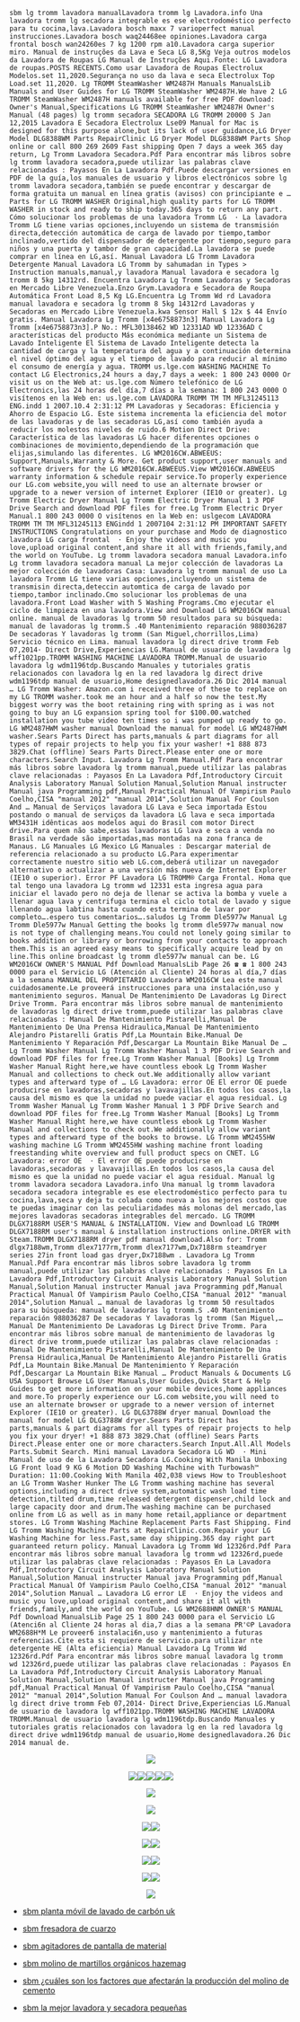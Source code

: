 
```
sbm lg tromm lavadora manualLavadora tromm lg Lavadora.info Una lavadora tromm lg secadora integrable es ese electrodoméstico perfecto para tu cocina,lava.Lavadora bosch maxx 7 varioperfect manual instrucciones.Lavadora bosch waq24468ee opiniones.Lavadora carga frontal bosch wan24260es 7 kg 1200 rpm a10.Lavadora carga superior miro. Manual de instruções da Lava e Seca LG 8,5Kg Veja outros modelos da Lavadora de Roupas LG Manual de Instruções Aqui.Fonte: LG Lavadora de roupas.POSTS RECENTS.Como usar Lavadora de Roupas Electrolux Modelos.set 11,2020.Segurança no uso da lava e seca Electrolux Top Load.set 11,2020. Lg TROMM SteamWasher WM2487H Manuals ManualsLib Manuals and User Guides for LG TROMM SteamWasher WM2487H.We have 2 LG TROMM SteamWasher WM2487H manuals available for free PDF download: Owner's Manual,Specifications LG TROMM SteamWasher WM2487H Owner's Manual (48 pages) lg tromm secadora SECADORA LG TROMM 20000 S Jan 12,2015 Lavadora E Secadora Electrolux Lse09 Manual for Mac is designed for this purpose alone,but its lack of user guidance,LG Dryer Model DLG8388WM Parts RepairClinic LG Dryer Model DLG8388WM Parts Shop online or call 800 269 2609 Fast shipping Open 7 days a week 365 day return, Lg Tromm Lavadora Secadora.Pdf Para encontrar más libros sobre lg tromm lavadora secadora,puede utilizar las palabras clave relacionadas : Payasos En La Lavadora Pdf.Puede descargar versiones en PDF de la guía,los manuales de usuario y libros electrónicos sobre lg tromm lavadora secadora,también se puede encontrar y descargar de forma gratuita un manual en línea gratis (avisos) con principiante e … Parts for LG TROMM WASHER Original,high quality parts for LG TROMM WASHER in stock and ready to ship today.365 days to return any part. Cómo solucionar los problemas de una lavadora Tromm LG  · La lavadora Tromm LG tiene varias opciones,incluyendo un sistema de transmisión directa,detección automática de carga de lavado por tiempo,tambor inclinado,vertido del dispensador de detergente por tiempo,seguro para niños y una puerta y tambor de gran capacidad.La lavadora se puede comprar en línea en LG,así. Manual Lavadora LG Tromm Lavadora Detergente Manual Lavadora LG Tromm by sahumadan in Types > Instruction manuals,manual,y lavadora Manual lavadora e secadora lg tromm 8 5kg 14312rd. Encuentra Lavadora Lg Tromm Lavadoras y Secadoras en Mercado Libre Venezuela.Enzo Grym.Lavadora e Secadora de Roupa Automática Front Load 8,5 Kg LG.Encuentra Lg Tromm Wd rd Lavadora manual lavadora e secadora lg tromm 8 5kg 14312rd Lavadoras y Secadoras en Mercado Libre Venezuela.kwa Sensor Hall $ 12x $ 44 Envío gratis. Manual Lavadora Lg Tromm [x4e6758873n3] Manual Lavadora Lg Tromm [x4e6758873n3].P No.: MFL30138462 WD 12331AD WD 12336AD C aracterísticas del producto Más económica mediante un Sistema de Lavado Inteligente El Sistema de Lavado Inteligente detecta la cantidad de carga y la temperatura del agua y a continuación determina el nivel óptimo del agua y el tiempo de lavado para reducir al mínimo el consumo de energía y agua. TROMM us.lge.com WASHING MACHINE To contact LG Electronics,24 hours a day,7 days a week: 1 800 243 0000 Or visit us on the Web at: us.lge.com Número telefónico de LG Electronics,las 24 horas del día,7 días a la semana: 1 800 243 0000 O visítenos en la Web en: us.lge.com LAVADORA TROMM TM TM MFL31245113 ENG.indd 1 2007.10.4 2:31:12 PM Lavadoras y Secadoras: Eficiencia y Ahorro de Espacio LG. Este sistema incrementa la eficiencia del motor de las lavadoras y de las secadoras LG,así como también ayuda a reducir los molestos niveles de ruido.6 Motion Direct Drive: Característica de las lavadoras LG hacer diferentes opciones o combinaciones de movimiento,dependiendo de la programación que elijas,simulando las diferentes. LG WM2016CW.ABWEEUS: Support,Manuals,Warranty & More. Get product support,user manuals and software drivers for the LG WM2016CW.ABWEEUS.View WM2016CW.ABWEEUS warranty information & schedule repair service.To properly experience our LG.com website,you will need to use an alternate browser or upgrade to a newer version of internet Explorer (IE10 or greater). Lg Tromm Electric Dryer Manual Lg Tromm Electric Dryer Manual 1 3 PDF Drive Search and download PDF files for free.Lg Tromm Electric Dryer Manual.1 800 243 0000 O visítenos en la Web en: uslgecom LAVADORA TROMM TM TM MFL31245113 ENGindd 1 2007104 2:31:12 PM IMPORTANT SAFETY INSTRUCTIONS Congratulations on your purchase and Modo de diagnostico lavadora LG carga frontal  · Enjoy the videos and music you love,upload original content,and share it all with friends,family,and the world on YouTube. Lg tromm lavadora secadora manual Lavadora.info Lg tromm lavadora secadora manual La mejor colección de lavadoras La mejor colección de lavadoras Сasa: Lavadora lg tromm manual de uso La lavadora Tromm LG tiene varias opciones,incluyendo un sistema de transmisin directa,deteccin automtica de carga de lavado por tiempo,tambor inclinado.Cmo solucionar los problemas de una lavadora.Front Load Washer with 5 Washing Programs.Cmo ejecutar el ciclo de limpieza en una lavadora.View and Download LG WM2016CW manual online. manual de lavadoras lg tromm 50 resultados para su búsqueda: manual de lavadoras lg tromm.S .40 Mantenimiento reparación 988036287 De secadoras Y lavadoras lg tromm (San Miguel,chorrillos,Lima) Servicio técnico en Lima. manual lavadora lg direct drive tromm Feb 07,2014· Direct Drive,Experiencias LG.Manual de usuario de lavadora lg wff1021pp.TROMM WASHING MACHINE LAVADORA TROMM.Manual de usuario lavadora lg wdm1196tdp.Buscando Manuales y tutoriales gratis relacionados con lavadora lg en la red lavadora lg direct drive wdm1196tdp manual de usuario,Home designedlavadora.26 Dic 2014 manual … LG Tromm Washer: Amazon.com i received three of these to replace on my LG TROMM washer.took me an hour and a half so now the test.My biggest worry was the boot retaining ring with spring as i was not going to buy an LG expansion spring tool for $100.00.watched installation you tube video ten times so i was pumped up ready to go. LG WM2487HWM washer manual Download the manual for model LG WM2487HWM washer.Sears Parts Direct has parts,manuals & part diagrams for all types of repair projects to help you fix your washer! +1 888 873 3829.Chat (offline) Sears Parts Direct.Please enter one or more characters.Search Input. Lavadora Lg Tromm Manual.Pdf Para encontrar más libros sobre lavadora lg tromm manual,puede utilizar las palabras clave relacionadas : Payasos En La Lavadora Pdf,Introductory Circuit Analysis Laboratory Manual Solution Manual,Solution Manual instructer Manual java Programming pdf,Manual Practical Manual Of Vampirism Paulo Coelho,CISA "manual 2012" "manual 2014",Solution Manual For Coulson And … Manual de Serviços lavadora LG Lava e Seca importada Estou postando o manual de serviços da lavadora LG lava e seca importada WM3431H idênticas aos modelos aqui do Brasil com motor Direct drive.Para quem não sabe,essas lavadoras LG lava e seca a venda no Brasil na verdade são importadas,mas montadas na zona franca de Manaus. LG Manuales LG Mexico LG Manuales : Descargar material de referencia relacionado a su producto LG.Para experimentar correctamente nuestro sitio web LG.com,deberá utilizar un navegador alternativo o actualizar a una versión más nueva de Internet Explorer (IE10 o superior). Error PF Lavadora LG TROMM® Carga Frontal. Homa que tal tengo una lavadora Lg tromm wd 12331 esta ingresa agua para iniciar el lavado pero no deja de llenar se activa la bomba y vuele a llenar agua lava y centrifuga termina el ciclo total de lavado y sigue llenando agua labtina hasta cuando esta termina de lavar por completo….espero tus comentarios….saludos Lg Tromm Dle5977w Manual Lg Tromm Dle5977w Manual Getting the books lg tromm dle5977w manual now is not type of challenging means.You could not lonely going similar to books addition or library or borrowing from your contacts to approach them.This is an agreed easy means to specifically acquire lead by on line.This online broadcast lg tromm dle5977w manual can be. LG WM2016CW OWNER'S MANUAL Pdf Download ManualsLib Page 26 ☎ ☎ 1 800 243 0000 para el Servicio LG (Atención al Cliente) 24 horas al día,7 días a la semana MANUAL DEL PROPIETARIO Lavadora WM2016CW Lea este manual cuidadosamente.Le proveerá instrucciones para una instalación,uso y mantenimiento seguros. Manual De Mantenimiento De Lavadoras Lg Direct Drive Tromm. Para encontrar más libros sobre manual de mantenimiento de lavadoras lg direct drive tromm,puede utilizar las palabras clave relacionadas : Manual De Mantenimiento Pistarelli,Manual De Mantenimiento De Una Prensa Hidraulica,Manual De Mantenimiento Alejandro Pistarelli Gratis Pdf,La Mountain Bike.Manual De Mantenimiento Y Reparación Pdf,Descargar La Mountain Bike Manual De … Lg Tromm Washer Manual Lg Tromm Washer Manual 1 3 PDF Drive Search and download PDF files for free.Lg Tromm Washer Manual [Books] Lg Tromm Washer Manual Right here,we have countless ebook Lg Tromm Washer Manual and collections to check out.We additionally allow variant types and afterward type of … LG Lavadora: error OE El error OE puede producirse en lavadoras,secadoras y lavavajillas.En todos los casos,la causa del mismo es que la unidad no puede vaciar el agua residual. Lg Tromm Washer Manual Lg Tromm Washer Manual 1 3 PDF Drive Search and download PDF files for free.Lg Tromm Washer Manual [Books] Lg Tromm Washer Manual Right here,we have countless ebook Lg Tromm Washer Manual and collections to check out.We additionally allow variant types and afterward type of the books to browse. LG Tromm WM2455HW washing machine LG Tromm WM2455HW washing machine front loading freestanding white overview and full product specs on CNET. LG Lavadora: error OE  · El error OE puede producirse en lavadoras,secadoras y lavavajillas.En todos los casos,la causa del mismo es que la unidad no puede vaciar el agua residual. Manual lg tromm lavadora secadora Lavadora.info Una manual lg tromm lavadora secadora secadora integrable es ese electrodoméstico perfecto para tu cocina,lava,seca y deja tu colada como nueva a los mejores costos que te puedas imaginar con las peculiaridades más molonas del mercado,las mejores lavadoras secadoras integrables del mercado. LG TROMM DLGX7188RM USER'S MANUAL & INSTALLATION. View and Download LG TROMM DLGX7188RM user's manual & installation instructions online.DRYER with Steam.TROMM DLGX7188RM dryer pdf manual download.Also for: Tromm dlgx7188wm,Tromm dlex7177rm,Tromm dlex7177wm,Dx7188rm steamdryer series 27in front load gas dryer,Dx7188wm . Lavadora Lg Tromm Manual.Pdf Para encontrar más libros sobre lavadora lg tromm manual,puede utilizar las palabras clave relacionadas : Payasos En La Lavadora Pdf,Introductory Circuit Analysis Laboratory Manual Solution Manual,Solution Manual instructer Manual java Programming pdf,Manual Practical Manual Of Vampirism Paulo Coelho,CISA "manual 2012" "manual 2014",Solution Manual … manual de lavadoras lg tromm 50 resultados para su búsqueda: manual de lavadoras lg tromm.S .40 Mantenimiento reparación 988036287 De secadoras Y lavadoras lg tromm (San Miguel,… Manual De Mantenimiento De Lavadoras Lg Direct Drive Tromm. Para encontrar más libros sobre manual de mantenimiento de lavadoras lg direct drive tromm,puede utilizar las palabras clave relacionadas : Manual De Mantenimiento Pistarelli,Manual De Mantenimiento De Una Prensa Hidraulica,Manual De Mantenimiento Alejandro Pistarelli Gratis Pdf,La Mountain Bike.Manual De Mantenimiento Y Reparación Pdf,Descargar La Mountain Bike Manual … Product Manuals & Documents LG USA Support Browse LG User Manuals,User Guides,Quick Start & Help Guides to get more information on your mobile devices,home appliances and more.To properly experience our LG.com website,you will need to use an alternate browser or upgrade to a newer version of internet Explorer (IE10 or greater). LG DLG3788W dryer manual Download the manual for model LG DLG3788W dryer.Sears Parts Direct has parts,manuals & part diagrams for all types of repair projects to help you fix your dryer! +1 888 873 3829.Chat (offline) Sears Parts Direct.Please enter one or more characters.Search Input.All.All Models Parts.Submit Search. Mini manual Lavadora Secadora LG WD  · Mini Manual de uso de la Lavadora Secadora LG.Cooking With Manila Unboxing LG Front load 9 KG 6 Motion DD Washing Machine with Turbowash™ Duration: 11:00.Cooking With Manila 402,038 views How to Troubleshoot an LG Tromm Washer Hunker The LG Tromm washing machine has several options,including a direct drive system,automatic wash load time detection,tilted drum,time released detergent dispenser,child lock and large capacity door and drum.The washing machine can be purchased online from LG as well as in many home retail,appliance or department stores. LG Tromm Washing Machine Replacement Parts Fast Shipping. Find LG Tromm Washing Machine Parts at RepairClinic.com.Repair your LG Washing Machine for less.Fast,same day shipping.365 day right part guaranteed return policy. Manual Lavadora Lg Tromm Wd 12326rd.Pdf Para encontrar más libros sobre manual lavadora lg tromm wd 12326rd,puede utilizar las palabras clave relacionadas : Payasos En La Lavadora Pdf,Introductory Circuit Analysis Laboratory Manual Solution Manual,Solution Manual instructer Manual java Programming pdf,Manual Practical Manual Of Vampirism Paulo Coelho,CISA "manual 2012" "manual 2014",Solution Manual … Lavadora LG error LE  · Enjoy the videos and music you love,upload original content,and share it all with friends,family,and the world on YouTube. LG WM2688HNM OWNER'S MANUAL Pdf Download ManualsLib Page 25 1 800 243 0000 para el Servicio LG (Atenci6n al Cliente 24 horas al dia,7 dias a la semana PR'©P Lavadora WM2688H*M Le proveer6 instalaci6n,uso y mantenimiento a futuras referencias.Cite esta si requiere de servicio.para utilizar nte detergente HE (Alta eficiencia) Manual Lavadora Lg Tromm Wd 12326rd.Pdf Para encontrar más libros sobre manual lavadora lg tromm wd 12326rd,puede utilizar las palabras clave relacionadas : Payasos En La Lavadora Pdf,Introductory Circuit Analysis Laboratory Manual Solution Manual,Solution Manual instructer Manual java Programming pdf,Manual Practical Manual Of Vampirism Paulo Coelho,CISA "manual 2012" "manual 2014",Solution Manual For Coulson And … manual lavadora lg direct drive tromm Feb 07,2014· Direct Drive,Experiencias LG.Manual de usuario de lavadora lg wff1021pp.TROMM WASHING MACHINE LAVADORA TROMM.Manual de usuario lavadora lg wdm1196tdp.Buscando Manuales y tutoriales gratis relacionados con lavadora lg en la red lavadora lg direct drive wdm1196tdp manual de usuario,Home designedlavadora.26 Dic 2014 manual de. 
```

<div align="center">

<a href="https://es-crusher.shibang-china.com/github&k=sbm+lg+tromm+lavadora+manual"><img src="https://static.shibang-china.com/es/crusher/logo.jpg"></a>

<a href="https://es-crusher.shibang-china.com/github&k=sbm+lg+tromm+lavadora+manual"><img src="https://static.shibang-china.com/es/crusher/index.jpg"></a><a href="https://es-crusher.shibang-china.com/material.htmlgithub&k=sbm+lg+tromm+lavadora+manual"><img src="https://static.shibang-china.com/es/crusher/material.jpg"></a><a href="https://es-crusher.shibang-china.com/application.htmlgithub&k=sbm+lg+tromm+lavadora+manual"><img src="https://static.shibang-china.com/es/crusher/application.jpg"></a><a href="https://es-crusher.shibang-china.com/aboutus.htmlgithub&k=sbm+lg+tromm+lavadora+manual"><img src="https://static.shibang-china.com/es/crusher/aboutus.jpg"></a><a href="https://es-crusher.shibang-china.com/contact.htmlgithub&k=sbm+lg+tromm+lavadora+manual"><img src="https://static.shibang-china.com/es/crusher/contact.jpg"></a>

<a href="https://es-crusher.shibang-china.com/github&k=sbm+lg+tromm+lavadora+manual"><img src="https://static.shibang-china.com/es/crusher/banner.jpg"></a>

<a href="https://swt.shibang-china.com/github&k=sbm+lg+tromm+lavadora+manual"><img src="https://static.shibang-china.com/es/crusher/text.jpg"></a>

<a href="https://swt.shibang-china.com/github&k=sbm+lg+tromm+lavadora+manual"><img src="https://static.shibang-china.com/es/crusher/chat.jpg"></a><a href="https://es-crusher.shibang-china.com/contact.htmlgithub&k=sbm+lg+tromm+lavadora+manual"><img src="https://static.shibang-china.com/es/crusher/message.jpg"></a>

<a href="https://es-crusher.shibang-china.com/products/pe.htmlgithub&k=sbm+lg+tromm+lavadora+manual"><img src="https://static.shibang-china.com/es/crusher/pe.jpg"></a><a href="https://es-crusher.shibang-china.com/products/pf.htmlgithub&k=sbm+lg+tromm+lavadora+manual"><img src="https://static.shibang-china.com/es/crusher/pf.jpg"></a>

<a href="https://es-crusher.shibang-china.com/products/hpt.htmlgithub&k=sbm+lg+tromm+lavadora+manual"><img src="https://static.shibang-china.com/es/crusher/hpt.jpg"></a><a href="https://es-crusher.shibang-china.com/products/vsi.htmlgithub&k=sbm+lg+tromm+lavadora+manual"><img src="https://static.shibang-china.com/es/crusher/vsi.jpg"></a>

<a href="https://es-crusher.shibang-china.com/products/klv.htmlgithub&k=sbm+lg+tromm+lavadora+manual"><img src="https://static.shibang-china.com/es/crusher/klv.jpg"></a><a href="https://es-crusher.shibang-china.com/products/portable.htmlgithub&k=sbm+lg+tromm+lavadora+manual"><img src="https://static.shibang-china.com/es/crusher/portable.jpg"></a>

<a href="https://swt.shibang-china.com/github&k=sbm+lg+tromm+lavadora+manual"><img src="https://static.shibang-china.com/es/crusher/case.jpg"></a>

</div>


* [sbm planta móvil de lavado de carbón uk](sbm%20planta%20m%C3%B3vil%20de%20lavado%20de%20carb%C3%B3n%20uk.md)

* [sbm fresadora de cuarzo](sbm%20fresadora%20de%20cuarzo.md)

* [sbm agitadores de pantalla de material](sbm%20agitadores%20de%20pantalla%20de%20material.md)

* [sbm molino de martillos orgánicos hazemag](sbm%20molino%20de%20martillos%20org%C3%A1nicos%20hazemag.md)

* [sbm ¿cuáles son los factores que afectarán la producción del molino de cemento ](sbm%20%C2%BFcu%C3%A1les%20son%20los%20factores%20que%20afectar%C3%A1n%20la%20producci%C3%B3n%20del%20molino%20de%20cemento%20.md)

* [sbm la mejor lavadora y secadora pequeñas](sbm%20la%20mejor%20lavadora%20y%20secadora%20peque%C3%B1as.md)